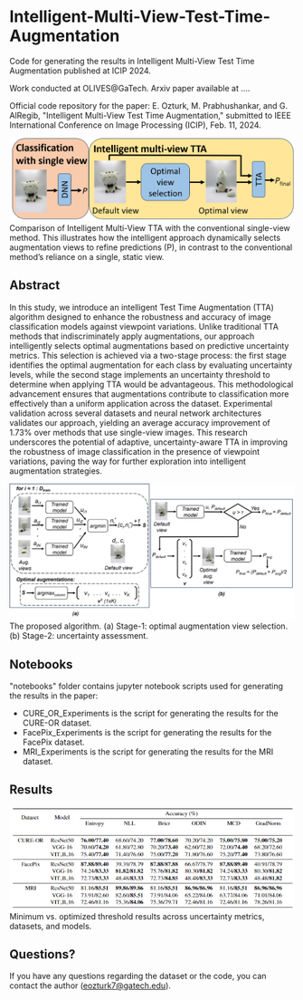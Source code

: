 # Intelligent-Multi-View-Test-Time-Augmentation

Code for generating the results in Intelligent Multi-View Test Time Augmentation published at ICIP 2024.

Work conducted at OLIVES@GaTech. Arxiv paper available at ....

Official code repository for the paper: E. Ozturk, M. Prabhushankar, and G. AlRegib, "Intelligent Multi-View Test Time Augmentation," submitted to IEEE International Conference on Image Processing (ICIP), Feb. 11, 2024.

![Alt text](figs/toy_figure.png)
Comparison of Intelligent Multi-View TTA with the conventional single-view method. This illustrates how the intelligent approach dynamically selects augmentation views to refine predictions (P), in contrast to the conventional method’s reliance on a single, static view.

## Abstract

In this study, we introduce an intelligent Test Time Augmentation (TTA) algorithm designed to enhance the robustness and accuracy of image classification models against viewpoint variations. Unlike traditional TTA methods that indiscriminately apply augmentations, our approach intelligently selects optimal augmentations based on predictive uncertainty metrics. This selection is achieved via a two-stage process: the first stage identifies the optimal augmentation for each class by evaluating uncertainty levels, while the second stage implements an uncertainty threshold to determine when applying TTA would be advantageous. This methodological advancement ensures that augmentations contribute to classification more effectively than a uniform application across the dataset. Experimental validation across several datasets and neural network architectures validates our approach, yielding an average accuracy improvement of 1.73% over methods that use single-view images. This research underscores the potential of adaptive, uncertainty-aware TTA in improving the robustness of image classification in the presence of viewpoint variations, paving the way for further exploration into intelligent augmentation strategies.

![Alt text](figs/algorithm.png)
The proposed algorithm. (a) Stage-1: optimal augmentation view selection. (b) Stage-2: uncertainty assessment.

## Notebooks 

"notebooks" folder contains jupyter notebook scripts used for generating the results in the paper:
- CURE_OR_Experiments is the script for generating the results for the CURE-OR dataset.
- FacePix_Experiments is the script for generating the results for the FacePix dataset.
- MRI_Experiments is the script for generating the results for the MRI dataset.

## Results

![Alt text](figs/uncertainty_accuracy_table.png)
Minimum vs. optimized threshold results across uncertainty metrics, datasets, and models.

## Questions?

If you have any questions regarding the dataset or the code, you can contact the author (eozturk7@gatech.edu).

